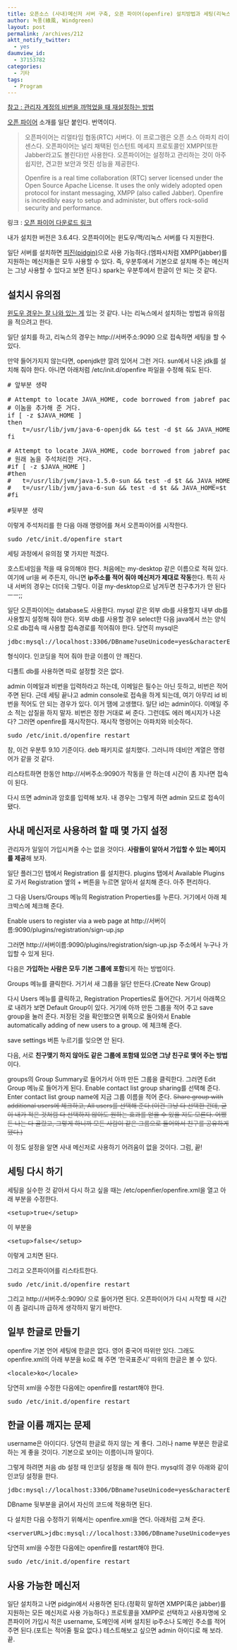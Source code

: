 ```yaml
---
title: 오픈소스 (사내)메신저 서버 구축, 오픈 파이어(openfire) 설치방법과 세팅(리눅스 기준)
author: 녹풍(綠風, Windgreen)
layout: post
permalink: /archives/212
aktt_notify_twitter:
  - yes
daumview_id:
  - 37153782
categories:
  - 기타
tags:
  - Program
---
```

[참고 : 관리자 계정의 비번을 까먹었을 때 재설정하는 방법][1]

[오픈 파이어][2] 소개를 일단 붙인다. 번역이다.

> 오픈파이어는 리얼타임 협동(RTC) 서버다. 이 프로그램은 오픈 소스 아파치 라이센스다. 오픈파이어는 널리 채택된 인스턴트 메세지 프로토콜인 XMPP(또한 Jabber라고도 볼린다)만 사용한다. 오픈파이어는 설정하고 관리하는 것이 아주 쉽지만, 견고한 보안과 멋진 성능을 제공한다.
> 
> Openfire is a real time collaboration (RTC) server licensed under the Open Source Apache License. It uses the only widely adopted open protocol for instant messaging, XMPP (also called Jabber). Openfire is incredibly easy to setup and administer, but offers rock-solid security and performance.

링크 : <a href="http://www.igniterealtime.org/projects/openfire/index.jsp" target="_blank">오픈 파이어 다운로드 링크</a>

내가 설치한 버전은 3.6.4다. 오픈파이어는 윈도우/맥/리눅스 서버를 다 지원한다.

일단 서버를 설치하면 <a href="http://www.pidgin.im/download/" target="_blank">피진(pidgin)</a>으로 사용 가능하다.(엠파시처럼 XMPP(jabber)를 지원하는 메신저들은 모두 사용할 수 있다. 즉, 우분투에서 기본으로 설치해 주는 메신저는 그냥 사용할 수 있다고 보면 된다.) spark는 우분투에서 한글이 안 되는 것 같다.

## 설치시 유의점

<a href="http://ngweb.tistory.com/132" target="_blank">윈도우 경우는 잘 나와 있는 게</a> 있는 것 같다. 나는 리눅스에서 설치하는 방법과 유의점을 적으려고 한다.

일단 설치를 하고, 리눅스의 경우는 http://서버주소:9090 으로 접속하면 세팅을 할 수 있다.

만약 들어가지지 않는다면, openjdk만 깔려 있어서 그런 거다. sun에서 나온 jdk를 설치해 줘야 한다. 아니면 아래처럼 /etc/init.d/openfire 파일을 수정해 줘도 된다.

<pre># 앞부분 생략

# Attempt to locate JAVA_HOME, code borrowed from jabref package
# 이놈을 추가해 준 거다.
if [ -z $JAVA_HOME ]
then
    t=/usr/lib/jvm/java-6-openjdk && test -d $t && JAVA_HOME=$t
fi

# Attempt to locate JAVA_HOME, code borrowed from jabref package
# 원래 놈을 주석처리한 거다.
#if [ -z $JAVA_HOME ]
#then
#	t=/usr/lib/jvm/java-1.5.0-sun && test -d $t && JAVA_HOME=$t
#	t=/usr/lib/jvm/java-6-sun && test -d $t && JAVA_HOME=$t
#fi

#뒷부분 생략</pre>

이렇게 주석처리를 한 다음 아래 명령어를 쳐서 오픈파이어를 시작한다.

<pre>sudo /etc/init.d/openfire start</pre>

세팅 과정에서 유의점 몇 가지만 적겠다.

호스트네임을 적을 때 유의해야 한다. 처음에는 my-desktop 같은 이름으로 적혀 있다. 여기에 url을 써 주든지, 아니면 **ip주소를 적어 줘야 메신저가 제대로 작동**한다. 특히 사내 서버의 경우는 더더욱 그렇다. 이걸 my-desktop으로 남겨두면 친구추가가 안 된다 ㅡㅡ;;

일단 오픈파이어는 database도 사용한다. mysql 같은 외부 db를 사용할지 내부 db를 사용할지 설정해 줘야 한다. 외부 db를 사용할 경우 select한 다음 java에서 쓰는 양식으로 db접속 때 사용할 접속경로를 적어줘야 한다. 당연히 mysql은

<pre class="brush:plain">jdbc:mysql://localhost:3306/DBname?useUnicode=yes&amp;characterEncoding=UTF8</pre>

형식이다. 인코딩을 적어 줘야 한글 이름이 안 깨진다.

디폴트 db를 사용하면 따로 설정할 것은 없다.

admin 이메일과 비번을 입력하라고 하는데, 이메일은 필수는 아닌 듯하고, 비번은 적어 주면 된다. 근데 세팅 끝나고 admin console로 접속을 하게 되는데, 여기 아무리 id 비번을 적어도 안 되는 경우가 있다. 이거 땜에 고생했다. 일단 id는 admin이다. 이메일 주소 적는 삽질을 하지 말자. 비번은 정한 거대로 써 준다. 그런데도 에러 메시지가 나온다? 그러면 openfire를 재시작한다. 재시작 명령어는 아파치와 비슷하다.

<pre class="brush:plain">sudo /etc/init.d/openfire restart</pre>

참, 이건 우분투 9.10 기준이다. deb 패키지로 설치했다. 그러니까 데비안 계열은 명령어가 같을 것 같다.

리스타트하면 한동안 http://서버주소:9090가 작동을 안 하는데 시간이 좀 지나면 접속이 된다.

다시 뜨면 admin과 암호를 입력해 보자. 내 경우는 그렇게 하면 admin 모드로 접속이 됐다.

## 사내 메신저로 사용하려 할 때 몇 가지 설정

관리자가 일일이 가입시켜줄 수는 없을 것이다. **사람들이 알아서 가입할 수 있는 페이지를 제공**해 보자.

일단 플러그인 탭에서 Registration 를 설치한다. plugins 탭에서 Available Plugins로 가서 Registration 옆의 + 버튼을 누르면 알아서 설치해 준다. 아주 편리하다.

그 다음 Users/Groups 메뉴의 Registration Properties를 누른다. 거기에서 아래 체크박스에 체크해 준다.

Enable users to register via a web page at http://서버이름:9090/plugins/registration/sign-up.jsp

그러면 http://서버이름:9090/plugins/registration/sign-up.jsp 주소에서 누구나 가입할 수 있게 된다.

다음은 **가입하는 사람은 모두 기본 그룹에 포함**되게 하는 방법이다.

Groups 메뉴를 클릭한다. 거기서 새 그룹을 일단 만든다.(Create New Group)

다시 Users 메뉴를 클릭하고, Registration Properties로 들어간다. 거기서 아래쪽으로 내려가 보면 Default Group이 있다. 거기에 아까 만든 그룹을 적어 주고 save group을 눌러 준다. 저장된 것을 확인했으면 위쪽으로 돌아와서 Enable automatically adding of new users to a group. 에 체크해 준다.

save settings 버튼 누르기를 잊으면 안 된다.

다음, 서로 **친구맺기 하지 않아도 같은 그룹에 포함돼 있으면 그냥 친구로 맺어 주는 방법**이다.

groups의 Group Summary로 들어가서 아까 만든 그룹을 클릭한다. 그러면 Edit Group 메뉴로 들어가게 된다. Enable contact list group sharing를 선택해 준다. Enter contact list group name에 지금 그룹 이름을 적어 준다. <s><span style="color: #666666;">Share group with additional users에 체크하고, All users를 선택해 준다.(이건 그냥 다 선택한 건데, 굳이 내가 적은 것처럼 다 선택하지 않아도 원하는 효과를 얻을 수 있을 지도 모른다. 어쨌든 나는 다 골랐고, 그렇게 하니까 모든 사람이 같은 그룹으로 들어와서 친구를 공유하게 됐다.)</span></s>

이 정도 설정을 알면 사내 메신저로 사용하기 어려움이 없을 것이다. 그럼, 끝!

## 세팅 다시 하기

세팅을 실수한 것 같아서 다시 하고 싶을 때는 /etc/openfier/openfire.xml을 열고 아래 부분을 수정한다.

<pre class="brush:xml">&lt;setup&gt;true&lt;/setup&gt;</pre>

이 부분을

<pre class="brush:xml">&lt;setup&gt;false&lt;/setup&gt;</pre>

이렇게 고치면 된다.

그리고 오픈파이어를 리스타트한다.

<pre class="brush:plain">sudo /etc/init.d/openfire restart</pre>

그리고 http://서버주소:9090/ 으로 들어가면 된다. 오픈파이어가 다시 시작할 때 시간이 좀 걸리니까 급하게 생각하지 말기 바란다.

## 일부 한글로 만들기

openfire 기본 언어 세팅에 한글은 없다. 영어 중국어 따위만 있다. 그래도 openfire.xml의 아래 부분을 ko로 해 주면 &#8216;한국표준시&#8217; 따위의 한글은 볼 수 있다.

<pre class="brush:xml">&lt;locale&gt;ko&lt;/locale&gt;</pre>

당연히 xml을 수정한 다음에는 openfire를 restart해야 한다.

<pre class="brush:plain">sudo /etc/init.d/openfire restart</pre>

## 한글 이름 깨지는 문제

username은 아이디다. 당연히 한글로 하지 않는 게 좋다. 그러나 name 부분은 한글로 하는 게 좋을 것이다. 기본으로 보이는 이름이니까 말이다.

그렇게 하려면 처음 db 설정 때 인코딩 설정을 해 줘야 한다. mysql의 경우 아래와 같이 인코딩 설정을 한다.

<pre class="brush:plain">jdbc:mysql://localhost:3306/DBname?useUnicode=yes&amp;characterEncoding=UTF8</pre>

DBname 뒷부분을 긁어서 자신의 코드에 적용하면 된다.

다 설치한 다음 수정하기 위해서는 openfire.xml을 연다. 아래처럼 고쳐 준다.

<pre class="brush:xml">&lt;serverURL&gt;jdbc:mysql://localhost:3306/DBname?useUnicode=yes&amp;characterEncoding=UTF8&lt;/serverURL&gt;</pre>

당연히 xml을 수정한 다음에는 openfire를 restart해야 한다.

<pre class="brush:plain">sudo /etc/init.d/openfire restart</pre>

## 사용 가능한 메신저

일단 설치하고 나면 pidgin에서 사용하면 된다.(정확히 말하면 XMPP(혹은 jabber)를 지원하는 모든 메신저로 사용 가능하다.) 프로토콜을 XMPP로 선택하고 사용자명에 오픈파이어 가입시 적은 username, 도메인에 서버 설치된 ip주소나 도메인 주소를 적어 주면 된다.(포트는 적어줄 필요 없다.) 테스트해보고 싶으면 admin 아이디로 해 보라. 끝.

 [1]: http://mytory.local/archives/2328 "사내 메신저 서버 오픈파이어의 관리자 비번을 까먹었을 때"
 [2]: http://www.igniterealtime.org/projects/openfire/index.jsp